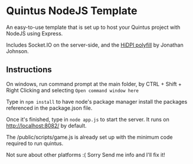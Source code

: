 Quintus NodeJS Template
=======================

An easy-to-use template that is set up to host your Quintus project with NodeJS using Express.

Includes Socket.IO on the server-side, and the [HiDPI polyfill](https://github.com/jondavidjohn/hidpi-canvas-polyfill) by Jonathan Johnson.


Instructions
------------

On windows, run command prompt at the main folder, by CTRL + Shift + Right Clicking and selecting `Open command window here`

Type in `npm install` to have node's package manager install the packages referenced in the package.json file.

Once it's finished, type in `node app.js` to start the server. It runs on [http://localhost:8082/](http://localhost:8082/) by default.

The /public/scripts/game.js is already set up with the minimum code required to run quintus. 


Not sure about other platforms :( Sorry
Send me info and I'll fix it!